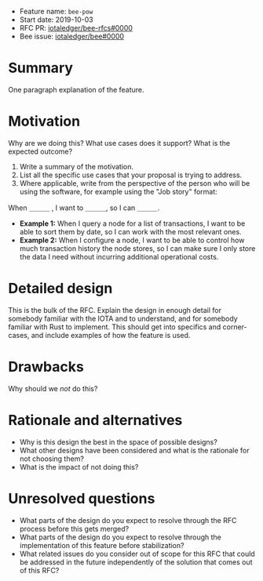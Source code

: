 + Feature name: `bee-pow`
+ Start date: 2019-10-03
+ RFC PR: [iotaledger/bee-rfcs#0000](https://github.com/iotaledger/bee-rfcs/pull/0000)
+ Bee issue: [iotaledger/bee#0000](https://github.com/iotaledger/bee/issues/0000)

# Summary

One paragraph explanation of the feature.

# Motivation

Why are we doing this? What use cases does it support? What is the expected
outcome?

1. Write a summary of the motivation.
2. List all the specific use cases that your proposal is trying to address. 
3. Where applicable, write from the perspective of the person who will be using
   the software, for example using the "Job story" format:

When ＿＿＿ , I want to ＿＿＿, so I can ＿＿＿.

+ **Example 1:** When I query a node for a list of transactions, I want to be
  able to sort them by date, so I can work with the most relevant ones.
+ **Example 2:** When I configure a node, I want to be able to control how much
  transaction history the node stores, so I can make sure I only store the data
  I need without incurring additional operational costs.

# Detailed design

This is the bulk of the RFC. Explain the design in enough detail for somebody
familiar with the IOTA and to understand, and for somebody familiar with Rust
to implement. This should get into specifics and corner-cases, and include
examples of how the feature is used.

# Drawbacks

Why should we *not* do this?

# Rationale and alternatives

- Why is this design the best in the space of possible designs?
- What other designs have been considered and what is the rationale for not
  choosing them?
- What is the impact of not doing this?

# Unresolved questions

- What parts of the design do you expect to resolve through the RFC process
  before this gets merged?
- What parts of the design do you expect to resolve through the implementation
  of this feature before stabilization?
- What related issues do you consider out of scope for this RFC that could be
  addressed in the future independently of the solution that comes out of this
  RFC?
